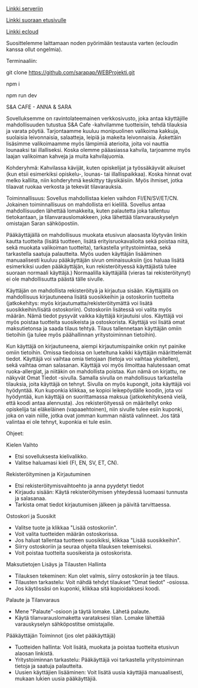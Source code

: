 [Linkki serveriin](https://users.metropolia.fi/~annagao/WEBProjekti-sa/)

[Linkki suoraan etusivulle](https://users.metropolia.fi/~annagao/WEBProjekti-sa/html/fi/1Etusivu.html)


[Linkki ecloud](http://10.120.32.68/app/fi/11Login.html)

Suosittelemme laittamaan noden pyörimään testausta varten (ecloudin kanssa ollut ongelmia).


Terminaaliin:

git clone https://github.com/sarapap/WEBProjekti.git

npm i

npm run dev


S&A CAFE - ANNA & SARA

Sovelluksemme on ravintolateemainen verkkosivusto, joka antaa käyttäjille mahdollisuuden tutustua S&A Cafe -kahvilamme tuotteisiin, tehdä tilauksia ja varata pöytiä. Tarjontaamme kuuluu monipuolinen valikoima kakkuja, suolaisia leivonnaisia, salaatteja, leipiä ja makeita leivonnaisia. Äskettäin lisäsimme valikoimaamme myös lämpimiä aterioita, joita voi nauttia lounaaksi tai illalliseksi. Koska olemme pääasiassa kahvila, tarjoamme myös laajan valikoiman kahveja ja muita kahvilajuomia.

Kohderyhmä: Kahvilassa kävijät, kuten opiskelijat ja työssäkäyvät aikuiset (kun etsii esimerkiksi opiskelu-, lounas- tai illallispaikkaa). Koska hinnat ovat melko kalliita, niin kohderyhmä keskittyy täysikäisiin. Myös ihmiset, jotka tilaavat ruokaa verkosta ja tekevät tilavarauksia.

Toiminnallisuus: Sovellus mahdollistaa kielen vaihdon FI/EN/SV/ET/CN. Jokainen toiminnallisuus on mahdollista eri kielillä. Sovellus antaa mahdollisuuden lähettää lomakkeita, kuten palautetta joka tallentuu tietokantaan, ja tilanvarauslomakkeen, joka lähettää tilanvarauskyselyn omistajan Saran sähköpostiin.

Pääkäyttäjällä on mahdollisuus muokata etusivun alaosasta löytyvän linkin kautta tuotteita (lisätä tuotteen, lisätä erityisruokavalioita sekä poistaa niitä, sekä muokata valikoiman tuotteita), tarkastella yritystoimintaa, sekä tarkastella saatuja palautteita. Myös uuden käyttäjän lisääminen manuaalisesti kuuluu pääkäyttäjän sivun ominaisuuksiin (jos haluaa lisätä esimerkiksi uuden pääkäyttäjän, kun rekisteröityessä käyttäjästä tulee suoraan normaali käyttäjä.) Normaalilla käyttäjällä (vieras tai rekisteröitynyt) ei ole mahdollisuutta päästä tälle sivulle.

Käyttäjän on mahdollista rekisteröityä ja kirjautua sisään. Käyttäjällä on mahdollisuus kirjautuneena lisätä suosikkeihin ja ostoskoriin tuotteita (jatkokehitys: myös kirjautumatta/rekisteröitymättä voi lisätä suosikkeihin/lisätä ostoskoriin). Ostoskoriin lisätessä voi valita myös määrän. Nämä tiedot pysyvät vaikka käyttäjä kirjautuisi ulos. Käyttäjä voi myös poistaa tuotteita suosikeista ja ostoskorista. Käyttäjä voi lisätä omat maksutietonsa ja saada tilaus tehtyä. Tilaus tallennetaan käyttäjän omiin tietoihin (ja tulee myös päähallinnan yritystoiminnan tietoihin).

Kun käyttäjä on kirjautuneena, aiempi kirjautumispainike onkin nyt painike omiin tietoihin. Omissa tiedoissa on lueteltuna kaikki käyttäjän määrittelemät tiedot. Käyttäjä voi vaihtaa omia tietojaan (tietoja voi vaihtaa yksitellen), sekä vaihtaa oman salasanan. Käyttäjä voi myös ilmoittaa halutessaan omat ruoka-allergiat, ja niitäkin on mahdollista poistaa. Kun nämä on kirjattu, ne näkyvät Omat Tiedot -sivulla. Samalla sivulla on mahdollisuus tarkastella tilauksia, joita käyttäjä on tehnyt. Sivulla on myös kupongit, joita käyttäjä voi hyödyntää. Kun kuponkia klikkaa, se kopioi leikepöydälle koodin, jota voi hyödyntää, kun käyttäjä on suorittamassa maksua (jatkokehityksenä vielä, että koodi antaa alennusta). Jos rekisteröityessä on määritellyt onko opiskelija tai eläkeläinen (vapaaehtoinen), niin sivulle tulee esiin kuponki, joka on vain niille, jotka ovat jomman kumman näistä valinneet. Jos tätä valintaa ei ole tehnyt, kuponkia ei tule esiin.

Ohjeet:

Kielen Vaihto
- Etsi sovelluksesta kielivalikko.
- Valitse haluamasi kieli (FI, EN, SV, ET, CN).

Rekisteröityminen ja Kirjautuminen

- Etsi rekisteröitymisvaihtoehto ja anna pyydetyt tiedot
- Kirjaudu sisään: Käytä rekisteröitymisen yhteydessä luomaasi tunnusta ja salasanaa.
- Tarkista omat tiedot kirjautumisen jälkeen ja päivitä tarvittaessa.

Ostoskori ja Suosikit

- Valitse tuote ja klikkaa "Lisää ostoskoriin".
- Voit valita tuotteiden määrän ostoskorissa.
- Jos haluat tallentaa tuotteen suosikiksi, klikkaa "Lisää suosikkeihin".
- Siirry ostoskoriin ja seuraa ohjeita tilauksen tekemiseksi.
- Voit poistaa tuotteita suosikeista ja ostoskorista.

Maksutietojen Lisäys ja Tilausten Hallinta

- Tilauksen tekeminen: Kun olet valmis, siirry ostoskoriin ja tee tilaus.
- Tilausten tarkastelu: Voit nähdä tehdyt tilaukset "Omat tiedot" -osiossa.
- Jos käytössäsi on kuponki, klikkaa sitä kopioidaksesi koodi.

Palaute ja Tilanvaraus

- Mene "Palaute"-osioon ja täytä lomake. Lähetä palaute.
- Käytä tilanvarauslomaketta varataksesi tilan. Lomake lähettää varauskyselyn sähköpostitse omistajalle.

Pääkäyttäjän Toiminnot (jos olet pääkäyttäjä)

- Tuotteiden hallinta: Voit lisätä, muokata ja poistaa tuotteita etusivun alaosan linkistä.
- Yritystoiminnan tarkastelu: Pääkäyttäjä voi tarkastella yritystoiminnan tietoja ja saatuja palautteita.
- Uusien käyttäjien lisääminen: Voit lisätä uusia käyttäjiä manuaalisesti, mukaan lukien uusia pääkäyttäjiä.
